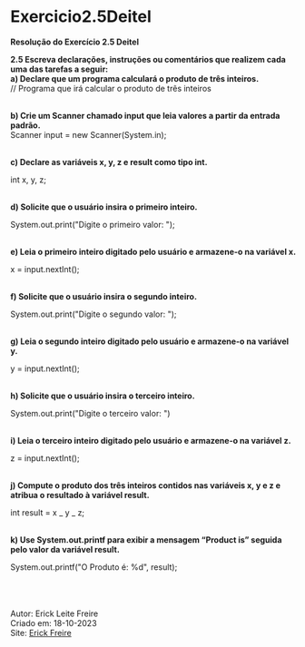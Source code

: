 # Exercicio2.5Deitel

**Resolução do Exercício 2.5 Deitel**

**2.5 Escreva declarações, instruções ou comentários que realizem cada uma das tarefas a seguir:**<br>
**a) Declare que um programa calculará o produto de três inteiros.**<br>
// Programa que irá calcular o produto de três inteiros <br><br>

**b) Crie um Scanner chamado input que leia valores a partir da entrada padrão.**<br>
Scanner input = new Scanner(System.in); <br><br>

**c) Declare as variáveis x, y, z e result como tipo int.** <br>

int x, y, z;<br><br>

**d) Solicite que o usuário insira o primeiro inteiro.**<br>

System.out.print("Digite o primeiro valor: "); <br><br>

**e) Leia o primeiro inteiro digitado pelo usuário e armazene-o na variável x.**<br>

x = input.nextInt(); <br><br>

**f) Solicite que o usuário insira o segundo inteiro.**<br>

System.out.print("Digite o segundo valor: "); <br><br>

**g) Leia o segundo inteiro digitado pelo usuário e armazene-o na variável y.**<br>

y = input.nextInt();<br><br>

**h) Solicite que o usuário insira o terceiro inteiro.**<br>

System.out.print("Digite o terceiro valor: ")<br><br>

**i) Leia o terceiro inteiro digitado pelo usuário e armazene-o na variável z.**<br>

z = input.nextInt();<br><br>

**j) Compute o produto dos três inteiros contidos nas variáveis x, y e z e atribua o resultado à variável result.**<br>

int result = x _ y _ z;<br><br>

**k) Use System.out.printf para exibir a mensagem “Product is” seguida pelo valor da variável result.**<br>

System.out.printf("O Produto é: %d", result);<br><br><br><br>

Autor: Erick Leite Freire<br>
Criado em: 18-10-2023<br>
Site: [Erick Freire](https://www.erickfreire.com.br)<br>
